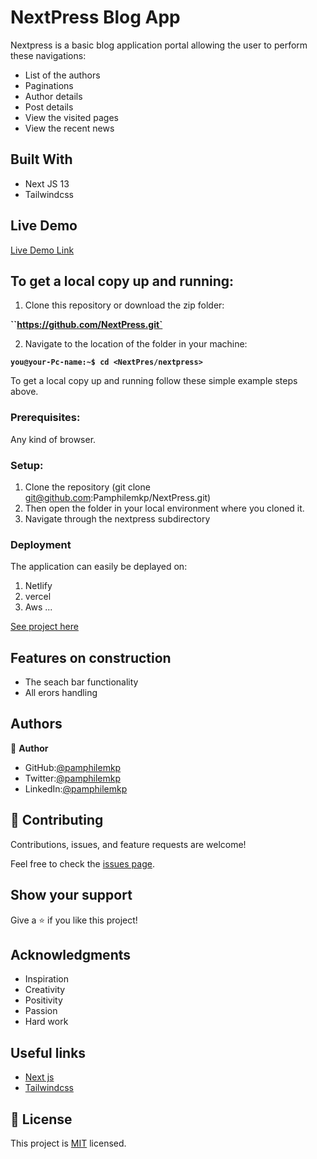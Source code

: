 
# NextPress Blog App
Nextpress is a basic blog application portal allowing the user to perform these navigations:
- List of the authors
- Paginations
- Author details
- Post details
- View the visited pages
- View the recent news

## Built With

- Next JS 13
- Tailwindcss

## Live Demo

[Live Demo Link](https://next-press-black.vercel.app/Authors)

## To get a local copy up and running:

1. Clone this repository or download the zip folder:

**``https://github.com/NextPress.git`**

2. Navigate to the location of the folder in your machine:

**``you@your-Pc-name:~$ cd <NextPres/nextpress>``**

To get a local copy up and running follow these simple example steps above.


### Prerequisites: 
Any kind of browser. 

### Setup: 
1. Clone the repository (git clone git@github.com:Pamphilemkp/NextPress.git)
2. Then open the folder in your local environment where you cloned it.
3. Navigate through the nextpress subdirectory

### Deployment
The application can easily  be deplayed on:
 1. Netlify
 2. vercel
 3. Aws
  ... 

[See project here](https://next-press-black.vercel.app/Authors)


## Features on construction
- The seach bar functionality
- All erors handling


## Authors

👤 **Author**
- GitHub:[@pamphilemkp](https://github.com/pamphilemkp)
- Twitter:[@pamphilemkp](https://Twitter.com/PamphileMusonda)
- LinkedIn:[@pamphilemkp](https://www.linkedin.com/in/pamphile-musonda)

## 🤝 Contributing

Contributions, issues, and feature requests are welcome!

Feel free to check the [issues page](https://github.com/Pamphilemkp/NextPress/issues).

## Show your support

Give a ⭐️ if you like this project!

## Acknowledgments
- Inspiration
- Creativity
- Positivity
- Passion
- Hard work

## Useful links

- [Next js](https://nextjs.org/docs/)
- [Tailwindcss](https://nextjs.org/docs/)

## 📝 License

This project is [MIT](./MIT.md) licensed.

